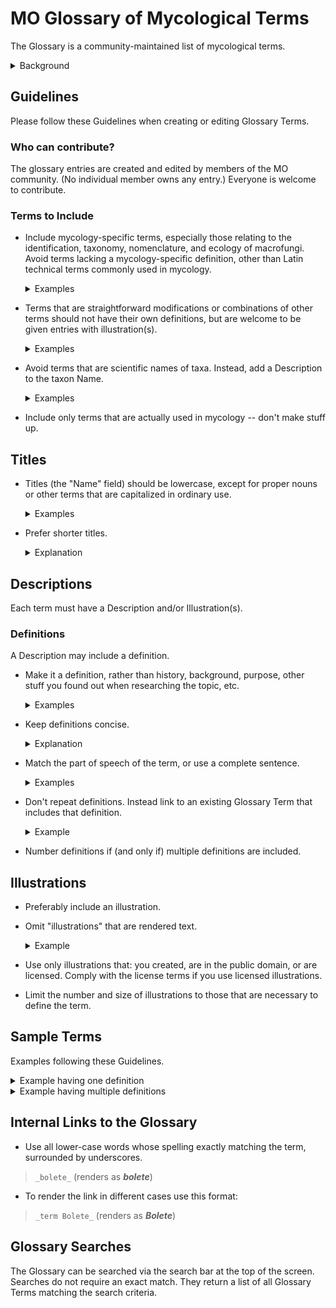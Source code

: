 # MO Glossary of Mycological Terms

The Glossary is a community-maintained list of mycological terms.

<details>
<summary>Background</summary>

The MO Glossary began in 2015 in collaboration with the Rhode Island School of Design;
students from Jean Blackburn’s Scientific Illustration class created
high-quality Creative Commons licensed scientific illustrations
of fungal anatomy terms.

The Glossary has since been improved to:

- support multiple images including both scientific illustrations and example photographs.
- include a search feature; and
- support internal links to terms as part of any Mushroom Observer markup.

One feature that needs discussion is how best to handle translations
of terms and definitions.
Discussion is welcome on the
[Mushroom Observer Google Group]([mo-general@googlegroups.com](https://groups.google.com/g/mo-general)).
You are also welcome to leave comments on the
[unofficial Mushroom Observer Facebook page](https://www.facebook.com/groups/mushroomobserver).
(But note that the Facebook page is not monitored by the MO Development Team.)
</details>

## Guidelines

Please follow these Guidelines when creating or editing Glossary Terms.

### Who can contribute?

The glossary entries are created and edited by members of the MO community.
(No individual member owns any entry.) Everyone is welcome to contribute.

### Terms to Include

- Include mycology-specific terms,
   especially those relating to
   the identification, taxonomy, nomenclature, and ecology of macrofungi.
   Avoid terms lacking a mycology-specific definition, other than
   Latin technical terms commonly used in mycology.
   <details>
   <summary>Examples</summary>

   good: `aborts`. (Mycological definition differs from the ordinary English meaning.)

   good: `abaxial`. (Latin technical term commonly used in mycology)

   good: `character`.

   good: `club fungi`

   bad: `abraded` (An  English word lacking a mycology-specific definition.)

   bad: `Cell`

   bad: `Cell Biology`

   bad: `Chemical Species`

   bad: `Chirality`

   bad: `Climate Change`

   bad: `rhombus`

   bad: `Science`

   bad: `Scientific Methodology`

   </details>

- Terms that are straightforward modifications or combinations of other terms
   should not have their own definitions,
   but are welcome to be given entries with illustration(s).

   <details>
   <summary>Examples</summary>

   bad:  `Lamellae Edge With Gelatinous, Separable Layer`

   bad:  `Oblong With Median Constriction`

   bad:  `Round To Angular Pores`

   bad:  `Transition Between Hymeniderm And Epithelium`

   good: `Lugol's Solution`

   good: `adnate`
   (plus example showing adnate gills)
   </details>

- Avoid terms that are scientific names of taxa.
   Instead, add a Description to the taxon Name.

   <details>
   <summary>Examples</summary>

   bad:  `Agaricales`

   bad:  `Basidiomycota`

   bad: `Eukarya`

   good: `bolete`
   </details>

- Include only terms that are actually used in mycology -- don't make stuff up.

## Titles

- Titles (the "Name" field) should be lowercase, except for proper nouns or
   other terms that are capitalized in ordinary use.
   <details>
   <summary>Examples</summary>
   <div style="background-color: rgb(80, 80, 80);">

   bad:  `Bolete`

   good: `bolete`

   good: `RPB2`
   </div>
   </details>

- Prefer shorter titles.
   <details>
   <summary>Explanation</summary>
  Improves readibility, functionality, and performance, and
  is kinder to users with small screens.
   </details>

## Descriptions

Each term must have a Description and/or Illustration(s).

### Definitions

A Description may include a definition.

- Make it a definition, rather than history, background, purpose,
  other stuff you found out when researching the topic, etc.
   <details>
   <summary>Examples</summary>
   <div style="background-color: rgb(80, 80, 80);">

   ```text
      bad:  Casing Layer
            1. When mushrooms are cultivated indoors or outdoors,
            they are often developed using a layered system involving a variety of
            potential materials. The casing layer is the top-most layer which
            covers all of the layers. It can be composed of moist materials such
            as peat, gypsum, vermiculite, and/or several other optional materials.
            This moisture-promoting layer dramatically enhances mushroom formation
            as well as more abundant mushroom growth in most cultivated species.
            Some mushroom species require a casing layer in order to fruit,
            or to fruit with any significance.

      good: Casing Layer
            The top layer of material used in indoor mushroom cultivation.
   ```

   </div>
   </details>
- Keep definitions concise.
   <details>
   <summary>Explanation</summary>
  Improves readibility, functionality, and performance, and
  is kinder to users with small screens.
   </details>
- Match the part of speech of the term, or use a complete sentence.

   <details>
   <summary>Examples</summary>
  A definition for a noun might begin with "A sterile cell that..."
  One for an adjective might begin with "Bearing cystidia that..."
   </details>
- Don't repeat definitions. Instead link to an existing Glossary Term
  that includes that definition.
  <details>
  <summary>Example</summary>

  bad:

  ```text
        Spiciform:

           1. Exhibiting spike-shaped projections.

        Spicules:

        (Spiculate, Spiculose, Spiculum)

           2. Exhibiting many small spines.

           3. Small spikes.
  ```

  good:

  ```text
        spiciform:

           Having _spicules_.

        spicules:

           (spiculate, spiculose, spiculum, spiciform)

           Small spikes or spines.
  ```

  </details>
- Number definitions if (and only if) multiple definitions are included.

## Illustrations

- Preferably include an illustration.
- Omit "illustrations" that are rendered text.
  <details>
  <summary>Example</summary>

   ![Alt text](glossary_text_only_illustration.png)

  </details>
- Use only illustrations that:
   you created,
   are in the public domain, or
   are licensed.
   Comply with the license terms if you use licensed illustrations.
- Limit the number and size of illustrations
   to those that are necessary to define the term.

## Sample Terms

Examples following these Guidelines.
<details>
  <summary>Example having one definition</summary>

  ![Alt text](glossary_sample_entry_glandular_dots_rendered.png)

</details>

<details>
  <summary>Example having multiple definitions</summary>

### Textile markup

  ![Alt text](glossary_sample_entry_bolete_textile.png)

### Rendered result

![Alt text](glossary_sample_entry_bolete_rendered.png)

</details>

## Internal Links to the Glossary

- Use all lower-case words whose spelling exactly matching the term,
  surrounded by underscores.

>`_bolete_` (renders as ***bolete***)

- To render the link in different cases use this format:

>`_term Bolete_` (renders as ***Bolete***)

## Glossary Searches

The Glossary can be searched via the search bar at the top of the screen.
Searches do not require an exact match. They return a list of all
Glossary Terms matching the search criteria.
